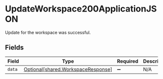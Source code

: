# UpdateWorkspace200ApplicationJSON

Update for the workspace was successful.


## Fields

| Field                                                                          | Type                                                                           | Required                                                                       | Description                                                                    |
| ------------------------------------------------------------------------------ | ------------------------------------------------------------------------------ | ------------------------------------------------------------------------------ | ------------------------------------------------------------------------------ |
| `data`                                                                         | [Optional[shared.WorkspaceResponse]](../../models/shared/workspaceresponse.md) | :heavy_minus_sign:                                                             | N/A                                                                            |